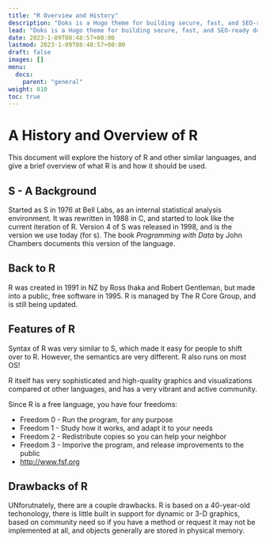 ```yaml
---
title: "R Overview and History"
description: "Doks is a Hugo theme for building secure, fast, and SEO-ready documentation websites, which you can easily update and customize."
lead: "Doks is a Hugo theme for building secure, fast, and SEO-ready documentation websites, which you can easily update and customize."
date: 2023-1-09T08:48:57+00:00
lastmod: 2023-1-09T08:48:57+00:00
draft: false
images: []
menu:
  docs:
    parent: "general"
weight: 010
toc: true
---
```


# A History and Overview of R

This document will explore the history of R and other similar languages, and give a brief overview of what R is and how it should be used.

## S - A Background

Started as S in 1976 at Bell Labs, as an internal statistical analysis environment. It was rewritten in 1988 in C, and started to look like the current iteration of R. Version 4 of S was released in 1998, and is the version we use today (for s). The book *Programming with Data* by John Chambers documents this version of the language.

## Back to R

R was created in 1991 in NZ by Ross Ihaka and Robert Gentleman, but made into a public, free software in 1995. R is managed by The R Core Group, and is still being updated.

## Features of R

Syntax of R was very similar to S, which made it easy for people to shift over to R. However, the semantics are very different. R also runs on most OS!

R itself has very sophisticated and high-quality graphics and visualizations compared ot other languages, and has a very vibrant and active community.

Since R is a free language, you have four freedoms:
* Freedom 0 - Run the program, for any purpose
* Freedom 1 - Study how it works, and adapt it to your needs
* Freedom 2 - Redistribute copies so you can help your neighbor
* Freedom 3 - Imporive the program, and release improvements to the public
* <http://www.fsf.org>

## Drawbacks of R

UNforutnately, there are a couple drawbacks. R is based on a 40-year-old techonology, there is little built in support for dynamic or 3-D graphics, based on community need so if you have a method or request it may not be implemented at all, and objects generally are stored in physical memory.